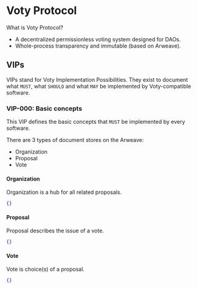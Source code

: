 # Voty Protocol

What is Voty Protocol?

- A decentralized permissionless voting system designed for DAOs.
- Whole-process transparency and immutable (based on Arweave).

## VIPs

VIPs stand for Voty Implementation Possibilities. They exist to document what `MUST`, what `SHOULD` and what `MAY` be implemented by Voty-compatible software.

### VIP-000: Basic concepts

This VIP defines the basic concepts that `MUST` be implemented by every software.

There are 3 types of document stores on the Arweave:

- Organization
- Proposal
- Vote

#### Organization

Organization is a hub for all related proposals.

```json
{}
```

#### Proposal

Proposal describes the issue of a vote.

```json
{}
```

#### Vote

Vote is choice(s) of a proposal.

```json
{}
```
